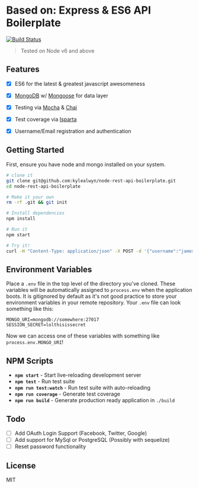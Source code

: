 
# Based on: Express & ES6 API Boilerplate
[![Build Status](https://travis-ci.org/kylealwyn/node-rest-api-boilerplate.svg?branch=master)](https://travis-ci.org/kylealwyn/node-rest-api-boilerplate)
> Tested on Node v6 and above


## Features
- [x] ES6 for the latest & greatest javascript awesomeness
- [x] [MongoDB](https://www.mongodb.com/) w/ [Mongoose](http://mongoosejs.com/) for data layer
- [x] Testing via [Mocha](https://mochajs.org/) & [Chai](http://chaijs.com/)
- [x] Test coverage via [Isparta](https://github.com/douglasduteil/isparta)
- [x] Username/Email registration and authentication



## Getting Started
First, ensure you have node and mongo installed on your system.


```sh
# clone it
git clone git@github.com:kylealwyn/node-rest-api-boilerplate.git
cd node-rest-api-boilerplate

# Make it your own
rm -rf .git && git init

# Install dependencies
npm install

# Run it
npm start

# Try it!
curl -H "Content-Type: application/json" -X POST -d '{"username":"jamesdean", "email": "example@gmail.com", "password":"password1"}' http://localhost:4567/users
```

## Environment Variables
Place a `.env` file in the top level of the directory you've cloned. These variables will be automatically assigned to `process.env` when the application boots. It is gitignored by default as it's not good practice to store your environment variables in your remote repository.
Your `.env` file can look something like this:

```shell
MONGO_URI=mongodb://somewhere:27017
SESSION_SECRET=lolthisissecret
```

Now we can access one of these variables with something like `process.env.MONGO_URI`!

## NPM Scripts

- **`npm start`** - Start live-reloading development server
- **`npm test`** - Run test suite
- **`npm run test:watch`** - Run test suite with auto-reloading
- **`npm run coverage`** - Generate test coverage
- **`npm run build`** - Generate production ready application in `./build`


## Todo
- [ ] Add OAuth Login Support (Facebook, Twitter, Google)
- [ ] Add support for MySql or PostgreSQL (Possibly with sequelize)
- [ ] Reset password functionality

## License
MIT
